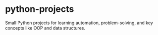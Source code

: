 # python-projects
Small Python projects for learning automation, problem-solving, and key concepts like OOP and data structures.

